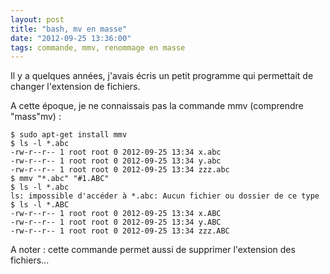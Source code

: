 ```yaml
---
layout: post
title: "bash, mv en masse"
date: "2012-09-25 13:36:00"
tags: commande, mmv, renommage en masse
---
```

Il y a quelques années, j'avais écris un petit programme qui permettait de changer l'extension de fichiers.

A cette époque, je ne connaissais pas la commande mmv (comprendre "mass"mv) :


```
$ sudo apt-get install mmv
$ ls -l *.abc
-rw-r--r-- 1 root root 0 2012-09-25 13:34 x.abc
-rw-r--r-- 1 root root 0 2012-09-25 13:34 y.abc
-rw-r--r-- 1 root root 0 2012-09-25 13:34 zzz.abc
$ mmv "*.abc" "#1.ABC"
$ ls -l *.abc
ls: impossible d'accéder à *.abc: Aucun fichier ou dossier de ce type
$ ls -l *.ABC
-rw-r--r-- 1 root root 0 2012-09-25 13:34 x.ABC
-rw-r--r-- 1 root root 0 2012-09-25 13:34 y.ABC
-rw-r--r-- 1 root root 0 2012-09-25 13:34 zzz.ABC
```

A noter : cette commande permet aussi de supprimer l'extension des fichiers...
